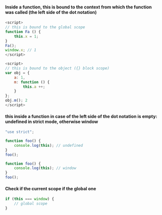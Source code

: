 #### Inside a function, this is bound to the context from which the function was called (the left side of the dot notation)
```js
<script>
// this is bound to the global scope
function Fa () {
    this.x = 1;
}
Fa();
window.x; // 1
</script>
```
```js
<script>
// this is bound to the object ({} block scope)
var obj = {
    a: 1,
    m: function () {
        this.a ++;
    }
};
obj.m(); 2
</script>
```


#### this inside a function in case of the left side of the dot notation is empty: undefined in strict mode, otherwise window
```js
"use strict";

function foo() {
    console.log(this); // undefined
}
foo();
```
```js
function foo() {
    console.log(this); // window
}
foo();
```

#### Check if the current scope if the global one

```js
if (this === window) {
    // global scope
}
```


